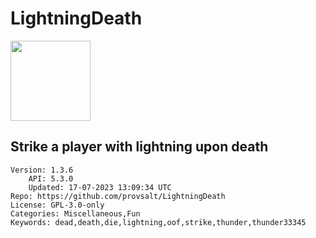 # LightningDeath
<img src="https://raw.githubusercontent.com/provsalt/LightningDeath/4783b80034c73450f1866ecb4165676152030c61/icon.png" width="128" height="128" />

## Strike a player with lightning upon death
```properties
Version: 1.3.6
    API: 5.3.0
    Updated: 17-07-2023 13:09:34 UTC
Repo: https://github.com/provsalt/LightningDeath
License: GPL-3.0-only
Categories: Miscellaneous,Fun
Keywords: dead,death,die,lightning,oof,strike,thunder,thunder33345
```